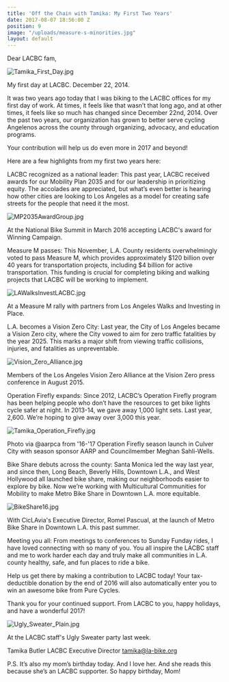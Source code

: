 ```yaml
---
title: 'Off the Chain with Tamika: My First Two Years'
date: 2017-08-07 18:56:00 Z
position: 9
image: "/uploads/measure-s-minorities.jpg"
layout: default
---
```


Dear LACBC fam,

![Tamika_First_Day.jpg](/uploads/Tamika_First_Day.jpg)

My first day at LACBC. December 22, 2014.

It was two years ago today that I was biking to the LACBC offices for my first day of work. At times, it feels like that wasn’t that long ago, and at other times, it feels like so much has changed since December 22nd, 2014. Over the past two years, our organization has grown to better serve cycling Angelenos across the county through organizing, advocacy, and education programs.

Your contribution will help us do even more in 2017 and beyond!

Here are a few highlights from my first two years here:

LACBC recognized as a national leader: This past year, LACBC received awards for our Mobility Plan 2035 and for our leadership in prioritizing equity. The accolades are appreciated, but what’s even better is hearing how other cities are looking to Los Angeles as a model for creating safe streets for the people that need it the most.

![MP2035AwardGroup.jpg](/uploads/MP2035AwardGroup.jpg)

At the National Bike Summit in March 2016 accepting LACBC's award for Winning Campaign.

Measure M passes: This November, L.A. County residents overwhelmingly voted to pass Measure M, which provides approximately $120 billion over 40 years for transportation projects, including $4 billion for active transportation. This funding is crucial for completing biking and walking projects that LACBC will be working to implement.

![LAWalksInvestLACBC.jpg](/uploads/LAWalksInvestLACBC.jpg)

At a Measure M rally with partners from Los Angeles Walks and Investing in Place.

L.A. becomes a Vision Zero City: Last year, the City of Los Angeles became a Vision Zero city, where the City vowed to aim for zero traffic fatalities by the year 2025. This marks a major shift from viewing traffic collisions, injuries, and fatalities as unpreventable.

![Vision_Zero_Alliance.jpg](/uploads/Vision_Zero_Alliance.jpg)

Members of the Los Angeles Vision Zero Alliance at the Vision Zero press conference in August 2015.

Operation Firefly expands: Since 2012, LACBC’s Operation Firefly program has been helping people who don’t have the resources to get bike lights cycle safer at night. In 2013-14, we gave away 1,000 light sets. Last year, 2,600. We’re hoping to give away over 3,000 this year.

![Tamika_Operation_Firefly.jpg](/uploads/Tamika_Operation_Firefly.jpg)

Photo via @aarpca from '16-'17 Operation Firefly season launch in Culver City with season sponsor AARP and Councilmember Meghan Sahli-Wells.

Bike Share debuts across the county: Santa Monica led the way last year, and since then, Long Beach, Beverly Hills, Downtown L.A., and West Hollywood all launched bike share, making our neighborhoods easier to explore by bike. Now we’re working with Multicultural Communities for Mobility to make Metro Bike Share in Downtown L.A. more equitable.

![BikeShare16.jpg](/uploads/BikeShare16.jpg)

With CicLAvia's Executive Director, Romel Pascual, at the launch of Metro Bike Share in Downtown L.A. this past summer.

Meeting you all: From meetings to conferences to Sunday Funday rides, I have loved connecting with so many of you. You all inspire the LACBC staff and me to work harder each day and truly make all communities in L.A. county healthy, safe, and fun places to ride a bike.

Help us get there by making a contribution to LACBC today! Your tax-deductible donation by the end of 2016 will also automatically enter you to win an awesome bike from Pure Cycles.

Thank you for your continued support. From LACBC to you, happy holidays, and have a wonderful 2017!

![Ugly_Sweater_Plain.jpg](/uploads/Ugly_Sweater_Plain.jpg)

At the LACBC staff's Ugly Sweater party last week.

Tamika Butler
LACBC Executive Director
tamika@la-bike.org

P.S. It’s also my mom’s birthday today. And I love her. And she reads this because she’s an LACBC supporter. So happy birthday, Mom!
